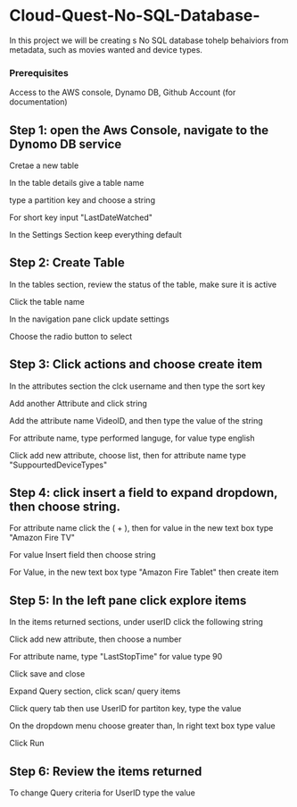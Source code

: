 # Cloud-Quest-No-SQL-Database-
In this project we will be creating s No SQL database tohelp behaiviors from metadata, such as movies wanted and device types.

### Prerequisites
Access to the AWS console, Dynamo DB, Github Account (for documentation) 

## Step 1:  open the Aws Console, navigate to the Dynomo DB service

Cretae a new table 

In the table details give a table name

type a partition key and choose a string

For short key input "LastDateWatched" 

In the Settings Section keep everything default

##  Step 2: Create Table  

In the tables section, review the status of the table, make sure it is active

Click the table name 

In the navigation pane click update settings 

Choose the radio button to select 

## Step 3: Click actions and choose create item

In the attributes section the clck username and then type the sort key

Add another Attribute and click string

Add the attribute name VideoID, and then type the value of the string

For attribute name, type performed languge, for value type english

Click add new attribute, choose list, then for attribute name type "SuppourtedDeviceTypes"

## Step 4: click insert a field to expand dropdown, then choose string.

For attribute name click the ( + ), then for value in the new text box type "Amazon Fire TV"

For value Insert field then choose string 

For Value, in the new text box type "Amazon Fire Tablet" then create item 

## Step 5: In the left pane click explore items

In the items returned sections, under userID click the following string

Click add new attribute, then choose a number

For attribute name, type "LastStopTime" for value type 90

Click save and close

Expand Query section, click scan/ query items

Click query tab then use UserID for partiton key, type the value

On the dropdown menu choose greater than, In right text box type value 

Click Run

## Step 6: Review the items returned

To change Query criteria for UserID type the value
